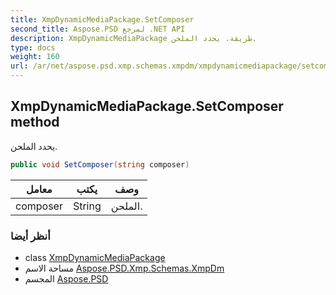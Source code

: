 ```yaml
---
title: XmpDynamicMediaPackage.SetComposer
second_title: Aspose.PSD لمرجع .NET API
description: XmpDynamicMediaPackage طريقة. يحدد الملحن.
type: docs
weight: 160
url: /ar/net/aspose.psd.xmp.schemas.xmpdm/xmpdynamicmediapackage/setcomposer/
---
```

## XmpDynamicMediaPackage.SetComposer method

يحدد الملحن.

```csharp
public void SetComposer(string composer)
```

| معامل | يكتب | وصف |
| --- | --- | --- |
| composer | String | الملحن. |

### أنظر أيضا

* class [XmpDynamicMediaPackage](../)
* مساحة الاسم [Aspose.PSD.Xmp.Schemas.XmpDm](../../xmpdynamicmediapackage/)
* المجسم [Aspose.PSD](../../../)


